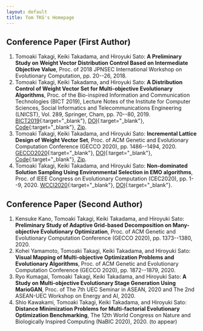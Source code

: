 ```yaml
---
layout: default
title: Tom TKG's Homepage
---
```


## Conference Paper (First Author)
1. Tomoaki Takagi, Keiki Takadama, and Hiroyuki Sato: **A Preliminary Study on Weight Vector Distribution Control Based on Intermediate Objective Value**,  Proc. of 2018 JPNSEC International Workshop on Evolutionary Computation, pp. 20--26, 2018.
1. Tomoaki Takagi, Keiki Takadama, and Hiroyuki Sato: **A Distribution Control of Weight Vector Set for Multi-objective Evolutionary Algorithms**,  Proc. of the Bio-inspired Information and Communication Technologies (BICT 2019), Lecture Notes of the Institute for Computer Sciences, Social Informatics and Telecommunications Engineering (LNICST), Vol. 289, Springer, Cham, pp. 70--80, 2019. [BICT2019](https://bionetics2019.eai-conferences.org){:target="_blank"}, [DOI](https://doi.org/10.1007/978-3-030-24202-2_6){:target="_blank"}, [Code](https://github.com/tomtkg/MOEA-D-DCWVS){:target="_blank"}, [Zip](/data/MOEA-D-DCWVS-master.zip).
1. Tomoaki Takagi, Keiki Takadama, and Hiroyuki Sato: **Incremental Lattice Design of Weight Vector Set**,  Proc. of ACM Genetic and Evolutionary Computation Conference (GECCO 2020), pp. 1486--1494, 2020. [GECCO2020](https://gecco-2020.sigevo.org){:target="_blank"}, [DOI](https://doi.org/10.1145/3377929.3398082){:target="_blank"}, [Code](https://github.com/tomtkg/ILD){:target="_blank"}, [Zip](/data/ILD-master.zip).
1. Tomoaki Takagi, Keiki Takadama, and Hiroyuki Sato: **Non-dominated Solution Sampling Using Environmental Selection in EMO algorithms**, Proc. of IEEE Congress on Evolutionary Computation (CEC2020), pp. 1--9, 2020. [WCCI2020](https://wcci2020.org){:target="_blank"}, [DOI](https://doi.org/10.1109/CEC48606.2020.9185529){:target="_blank"}.

## Conference Paper (Second Author)
1. Kensuke Kano, Tomoaki Takagi, Keiki Takadama, and Hiroyuki Sato: **Preliminary Study of Adaptive Grid-based Decomposition on Many-objective Evolutionary Optimization**, Proc. of ACM Genetic and Evolutionary Computation Conference (GECCO 2020), pp. 1373--1380, 2020.
1. Kohei Yamamoto, Tomoaki Takagi, Keiki Takadama, and Hiroyuki Sato: **Visual Mapping of Multi-objective Optimization Problems and Evolutionary Algorithms**, Proc. of ACM Genetic and Evolutionary Computation Conference (GECCO 2020), pp. 1872--1879, 2020.
1. Ryo Kumagai, Tomoaki Takagi, Keiki Takadama, and Hiroyuki Sato: **A Study on Multi-objective Evolutionary Stage Generation Using MarioGAN**, Proc. of The 7th UEC Seminar in ASEAN, 2020 and The 2nd ASEAN-UEC Workshop on Energy and AI, 2020.
1. Shio Kawakami, Tomoaki Takagi, Keiki Takadama, and Hiroyuki Sato: **Distance Minimization Problems for Multi-factorial Evolutionary Optimization Benchmarking**, The 12th World Congress on Nature and Biologically Inspired Computing (NaBIC 2020), 2020. (to appear)

